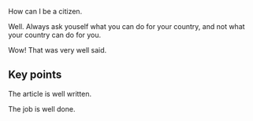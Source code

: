 How can I be a citizen.

Well. Always ask youself what you can do for your country, and not what your country can do for you.

Wow! That was very well said.

## Key points
The article is well written.

The job is well done.

